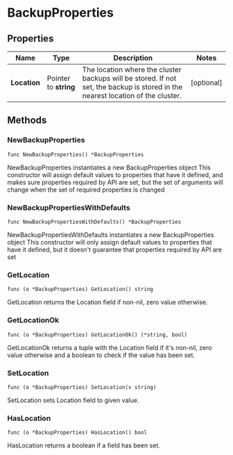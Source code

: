 # BackupProperties

## Properties

|Name | Type | Description | Notes|
|------------ | ------------- | ------------- | -------------|
|**Location** | Pointer to **string** | The location where the cluster backups will be stored. If not set, the backup is stored in the nearest location of the cluster.  | [optional] |

## Methods

### NewBackupProperties

`func NewBackupProperties() *BackupProperties`

NewBackupProperties instantiates a new BackupProperties object
This constructor will assign default values to properties that have it defined,
and makes sure properties required by API are set, but the set of arguments
will change when the set of required properties is changed

### NewBackupPropertiesWithDefaults

`func NewBackupPropertiesWithDefaults() *BackupProperties`

NewBackupPropertiesWithDefaults instantiates a new BackupProperties object
This constructor will only assign default values to properties that have it defined,
but it doesn't guarantee that properties required by API are set

### GetLocation

`func (o *BackupProperties) GetLocation() string`

GetLocation returns the Location field if non-nil, zero value otherwise.

### GetLocationOk

`func (o *BackupProperties) GetLocationOk() (*string, bool)`

GetLocationOk returns a tuple with the Location field if it's non-nil, zero value otherwise
and a boolean to check if the value has been set.

### SetLocation

`func (o *BackupProperties) SetLocation(v string)`

SetLocation sets Location field to given value.

### HasLocation

`func (o *BackupProperties) HasLocation() bool`

HasLocation returns a boolean if a field has been set.


